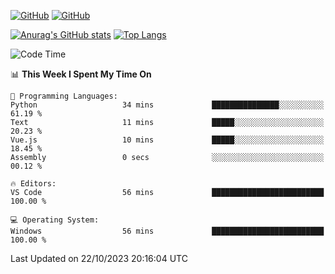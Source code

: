 [![GitHub](https://img.shields.io/github/followers/sharpxk?style=social)](https://github.com/sharpxk) [![GitHub](https://img.shields.io/github/stars/sharpxk?style=social)](https://github.com/sharpxk)

[![Anurag's GitHub stats](https://github-readme-stats-git-masterrstaa-rickstaa.vercel.app/api?username=sharpxk&hide=contribs,prs,issues&show_icons=true&theme=tokyonight)](https://github.com/anuraghazra/github-readme-stats)
[![Top Langs](https://github-readme-stats-git-masterrstaa-rickstaa.vercel.app/api/top-langs/?username=sharpxk&layout=compact&theme=tokyonight)](https://github.com/anuraghazra/github-readme-stats)

<!--START_SECTION:waka-->
![Code Time](http://img.shields.io/badge/Code%20Time-332%20hrs%2029%20mins-blue)

📊 **This Week I Spent My Time On** 

```text
💬 Programming Languages: 
Python                   34 mins             ███████████████░░░░░░░░░░   61.19 % 
Text                     11 mins             █████░░░░░░░░░░░░░░░░░░░░   20.23 % 
Vue.js                   10 mins             █████░░░░░░░░░░░░░░░░░░░░   18.45 % 
Assembly                 0 secs              ░░░░░░░░░░░░░░░░░░░░░░░░░   00.12 % 

🔥 Editors: 
VS Code                  56 mins             █████████████████████████   100.00 % 

💻 Operating System: 
Windows                  56 mins             █████████████████████████   100.00 % 
```


 Last Updated on 22/10/2023 20:16:04 UTC
<!--END_SECTION:waka-->

